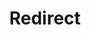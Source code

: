 ﻿---
layout: src/layouts/Redirect.astro
title: Redirect
redirect: /docs/infrastructure/deployment-targets/tentacle/windows/automating-tentacle-installation
pubDate:  2023-01-01
navSearch: false
navSitemap: false
navMenu: false
---
